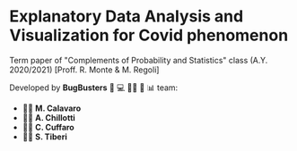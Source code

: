 # Explanatory Data Analysis and Visualization for Covid phenomenon
Term paper of "Complements of Probability and Statistics" class (A.Y. 2020/2021) [Proff. R. Monte & M. Regoli] 

Developed by __BugBusters__ :bug: :computer: :man_technologist: :space_invader: :bar_chart: team:

  * :man_technologist: __M. Calavaro__
  * :man_technologist: __A. Chillotti__
  * :man_technologist: __C. Cuffaro__
  * :man_technologist: __S. Tiberi__